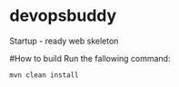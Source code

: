 # devopsbuddy
Startup - ready web skeleton

#How to build
Run the fallowing command:

```
mvn clean install
```
